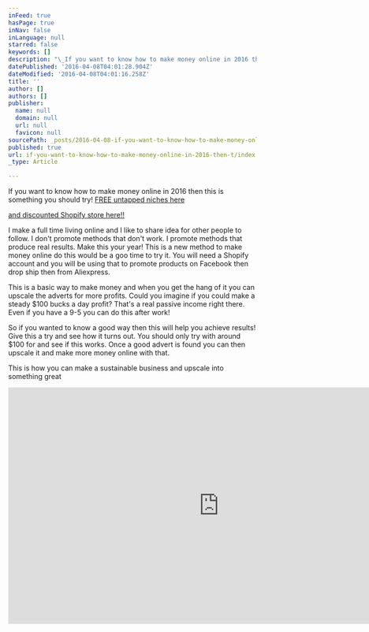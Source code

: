 ```yaml
---
inFeed: true
hasPage: true
inNav: false
inLanguage: null
starred: false
keywords: []
description: "\_If you want to know how to make money online in 2016 then this is something you should try! FREE ebook here"
datePublished: '2016-04-08T04:01:28.904Z'
dateModified: '2016-04-08T04:01:16.258Z'
title: ''
author: []
authors: []
publisher:
  name: null
  domain: null
  url: null
  favicon: null
sourcePath: _posts/2016-04-08-if-you-want-to-know-how-to-make-money-online-in-2016-then-t.md
published: true
url: if-you-want-to-know-how-to-make-money-online-in-2016-then-t/index.html
_type: Article

---
```

If you want to know how to make money online in 2016 then this is something you should try! [FREE untapped niches here][0]

[and discounted Shopify store here!!][1]

I make a full time living online and I like to share idea for other people to follow. I don't promote methods that don't work. I promote methods that produce real results. Make this your year! This is a new method to make money online do this would be a goo time to try it. You will need a Shopify account and you will be using that to promote products on Facebook then drop ship then from Aliexpress.

This is a basic way to make money and when you get the hang of it you can upscale the adverts for more profits. Could you imagine if you could make a steady $100 bucks a day profit? That's a real passive income right there. Even if you have a 9-5 you can do this after work!

So if you wanted to know a good way then this will help you achieve results! Give this a try and see how it turns out. You should only try with around $100 for and see if this works. Once a good advert is found you can then upscale it and make more money online with that.

This is how you can make a sustainable business and upscale into something great

<iframe width="854" height="480" src="https://www.youtube.com/embed/Wik0O9ENTE4" frameborder="0" allowfullscreen="" style=""></iframe>



[0]: http://www.imxprs.com/free/ritchbits/ultimate-agency-blueprint
[1]: http://1.shopifytrack.com/aff_c?offer_id=2&aff_id=7529